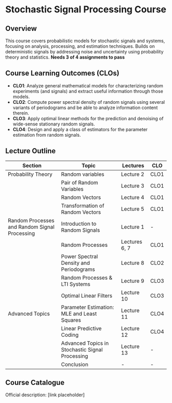 # Stochastic Signal Processing Course

## Overview
This course covers probabilistic models for stochastic signals and systems, focusing on analysis, processing, and estimation techniques. Builds on deterministic signals by addressing noise and uncertainty using probability theory and statistics. **Needs 3 of 4 assignments to pass**

## Course Learning Outcomes (CLOs)
- **CLO1**: Analyze general mathematical models for characterizing random experiments (and signals) and extract useful information through those models.
- **CLO2**: Compute power spectral density of random signals using several variants of periodograms and be able to analyze information content therein.
- **CLO3**: Apply optimal linear methods for the prediction and denoising of wide-sense stationary random signals.
- **CLO4**: Design and apply a class of estimators for the parameter estimation from random signals.

## Lecture Outline
| Section | Topic | Lectures | CLO |
|---------|-------|----------|-----|
| Probability Theory | Random variables | Lecture 2 | CLO1 |
| | Pair of Random Variables | Lecture 3 | CLO1 |
| | Random Vectors | Lecture 4 | CLO1 |
| | Transformation of Random Vectors | Lecture 5 | CLO1 |
| Random Processes and Random Signal Processing | Introduction to Random Signals | Lecture 1 | - |
| | Random Processes | Lectures 6, 7 | CLO1 |
| | Power Spectral Density and Periodograms | Lecture 8 | CLO2 |
| | Random Processes & LTI Systems | Lecture 9 | CLO3 |
| | Optimal Linear Filters | Lecture 10 | CLO3 |
| Advanced Topics | Parameter Estimation: MLE and Least Squares | Lecture 11 | CLO4 |
| | Linear Predictive Coding | Lecture 12 | CLO4 |
| | Advanced Topics in Stochastic Signal Processing | Lecture 13 | - |
| | Conclusion | - | - |

## Course Catalogue
Official description: [link placeholder]